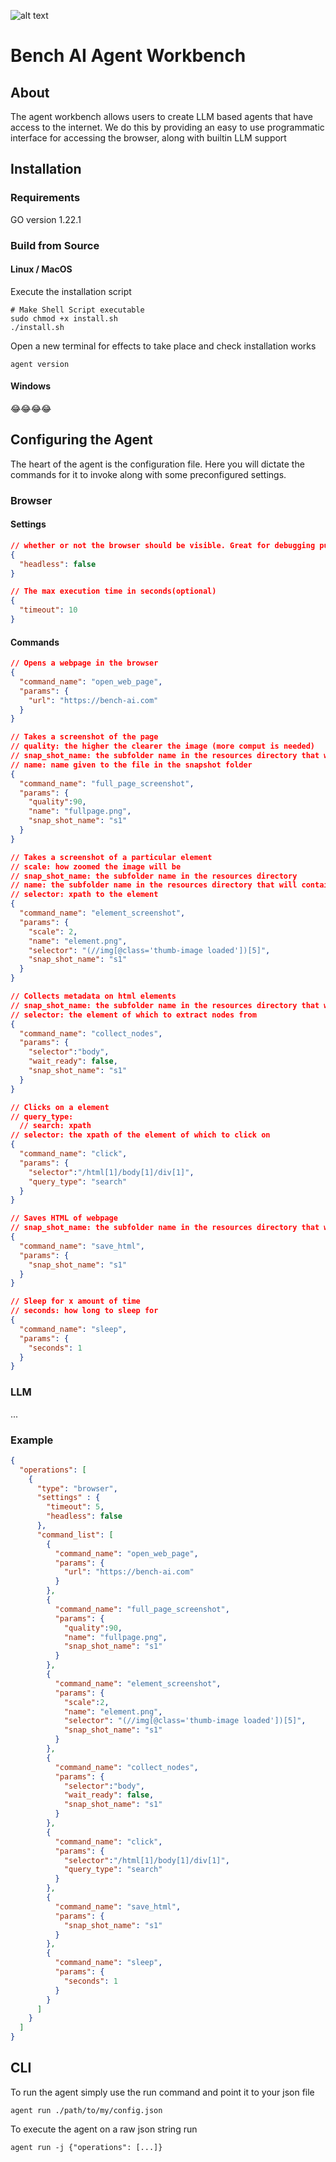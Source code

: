 ![alt text](https://assets-global.website-files.com/65f326ba9a31d0bec3e77363/65f40a01bd69274c25bc035d_Group%2043.png)

# Bench AI Agent Workbench

## About

The agent workbench allows users to create LLM based agents that have access to the internet. We do this
by providing an easy to use programmatic interface for accessing the browser, along with builtin LLM support

## Installation

### Requirements

GO version 1.22.1

### Build from Source

#### Linux / MacOS
Execute the installation script
```shell
# Make Shell Script executable
sudo chmod +x install.sh 
./install.sh
```

Open a new terminal for effects to take place and check installation works
```shell
agent version
```

#### Windows
😂😂😂😂

## Configuring the Agent
The heart of the agent is the configuration file. Here you will dictate the commands for it to invoke along with
some preconfigured settings.

### Browser
#### Settings
```json
// whether or not the browser should be visible. Great for debugging purposes.
{
  "headless": false
}
```

```json
// The max execution time in seconds(optional)
{
  "timeout": 10
}
```

#### Commands
```json
// Opens a webpage in the browser
{
  "command_name": "open_web_page",
  "params": {
    "url": "https://bench-ai.com"
  }
}
```

```json
// Takes a screenshot of the page
// quality: the higher the clearer the image (more comput is needed)
// snap_shot_name: the subfolder name in the resources directory that will contain the saved data
// name: name given to the file in the snapshot folder
{
  "command_name": "full_page_screenshot",
  "params": {
    "quality":90,
    "name": "fullpage.png",
    "snap_shot_name": "s1"
  }
}
```

```json
// Takes a screenshot of a particular element
// scale: how zoomed the image will be
// snap_shot_name: the subfolder name in the resources directory
// name: the subfolder name in the resources directory that will contain the saved data
// selector: xpath to the element
{
  "command_name": "element_screenshot",
  "params": {
    "scale": 2,
    "name": "element.png",
    "selector": "(//img[@class='thumb-image loaded'])[5]",
    "snap_shot_name": "s1"
  }
}
```
```json
// Collects metadata on html elements
// snap_shot_name: the subfolder name in the resources directory that will contain the saved data
// selector: the element of which to extract nodes from
{
  "command_name": "collect_nodes",
  "params": {
    "selector":"body",
    "wait_ready": false,
    "snap_shot_name": "s1"
  }
}
```
```json
// Clicks on a element
// query_type: 
  // search: xpath
// selector: the xpath of the element of which to click on
{
  "command_name": "click",
  "params": {
    "selector":"/html[1]/body[1]/div[1]",
    "query_type": "search"
  }
}
```
```json
// Saves HTML of webpage
// snap_shot_name: the subfolder name in the resources directory that will contain the saved data
{
  "command_name": "save_html", 
  "params": {
    "snap_shot_name": "s1"
  }
}
```
```json
// Sleep for x amount of time
// seconds: how long to sleep for
{
  "command_name": "sleep",
  "params": {
    "seconds": 1
  }
}
```
### LLM 
...

### Example
```json
{
  "operations": [
    {
      "type": "browser",
      "settings" : {
        "timeout": 5,
        "headless": false
      },
      "command_list": [
        {
          "command_name": "open_web_page",
          "params": {
            "url": "https://bench-ai.com"
          }
        },
        {
          "command_name": "full_page_screenshot",
          "params": {
            "quality":90,
            "name": "fullpage.png",
            "snap_shot_name": "s1"
          }
        },
        {
          "command_name": "element_screenshot",
          "params": {
            "scale":2,
            "name": "element.png",
            "selector": "(//img[@class='thumb-image loaded'])[5]",
            "snap_shot_name": "s1"
          }
        },
        {
          "command_name": "collect_nodes",
          "params": {
            "selector":"body",
            "wait_ready": false,
            "snap_shot_name": "s1"
          }
        },
        {
          "command_name": "click",
          "params": {
            "selector":"/html[1]/body[1]/div[1]",
            "query_type": "search"
          }
        },
        {
          "command_name": "save_html",
          "params": {
            "snap_shot_name": "s1"
          }
        },
        {
          "command_name": "sleep",
          "params": {
            "seconds": 1
          }
        }
      ]
    }
  ]
}
```

## CLI
To run the agent simply use the run command and point it to your json file
```shell
agent run ./path/to/my/config.json
```

To execute the agent on a raw json string run
```shell
agent run -j {"operations": [...]}
```


